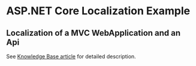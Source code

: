 # ASP.NET Core Localization Example

## Localization of a MVC WebApplication and an Api

See [Knowledge Base article](https://www.forestbrook.net/docs/asp-net-core/localize-app-and-api.html) for detailed description.
